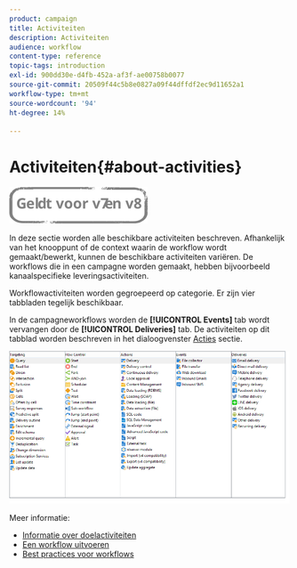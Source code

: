 ```yaml
---
product: campaign
title: Activiteiten
description: Activiteiten
audience: workflow
content-type: reference
topic-tags: introduction
exl-id: 900dd30e-d4fb-452a-af3f-ae00758b0077
source-git-commit: 20509f44c5b8e0827a09f44dffdf2ec9d11652a1
workflow-type: tm+mt
source-wordcount: '94'
ht-degree: 14%

---
```


# Activiteiten{#about-activities}

![](../../assets/common.svg)

In deze sectie worden alle beschikbare activiteiten beschreven. Afhankelijk van het knooppunt of de context waarin de workflow wordt gemaakt/bewerkt, kunnen de beschikbare activiteiten variëren. De workflows die in een campagne worden gemaakt, hebben bijvoorbeeld kanaalspecifieke leveringsactiviteiten.

Workflowactiviteiten worden gegroepeerd op categorie. Er zijn vier tabbladen tegelijk beschikbaar.

In de campagneworkflows worden de **[!UICONTROL Events]** tab wordt vervangen door de **[!UICONTROL Deliveries]** tab. De activiteiten op dit tabblad worden beschreven in het dialoogvenster [Acties](about-action-activities.md) sectie.

![](assets/wf-activity-tabs.png)

Meer informatie:

* [Informatie over doelactiviteiten](about-targeting-activities.md)
* [Een workflow uitvoeren](starting-a-workflow.md)
* [Best practices voor workflows](workflow-best-practices.md)
